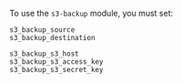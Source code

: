 To use the `s3-backup` module, you must set:
```
s3_backup_source
s3_backup_destination

s3_backup_s3_host
s3_backup_s3_access_key
s3_backup_s3_secret_key
```